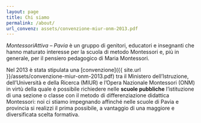 ```yaml
---
layout: page
title: Chi siamo
permalink: /about/
url_convenz: assets/convenzione-miur-onm-2013.pdf
---
```


*MontessoriAttiva – Pavia* è un gruppo di genitori, educatori e insegnanti che hanno maturato interesse per la scuola di metodo Montessori e, più in generale, per il pensiero pedagogico di Maria Montessori.

Nel 2013 è stata stipulata una [convenzione]({{ site.url }}/assets/convenzione-miur-onm-2013.pdf) tra il Ministero dell’Istruzione, dell’Università e della Ricerca (MIUR) e l’Opera Nazionale Montessori (ONM) in virtù della quale è possibile richiedere nelle **scuole pubbliche** l’istituzione di una sezione o classe con il metodo di differenziazione didattica Montessori: noi ci stiamo impegnando affinché nelle scuole di Pavia e provincia si realizzi il prima possibile, a vantaggio di una maggiore e diversificata scelta formativa.
